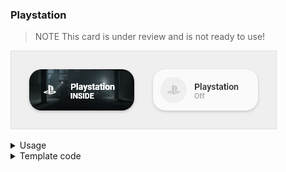 ### Playstation  

> NOTE
> This card is under review and is not ready to use!

![Playstation](./screenshots/playstation.png)

<details>
<summary>Usage</summary>

#### Example

```yaml
- type: 'custom:button-card'
  template: card_ps4
  entity: media_player.example
```

#### Variables
<table>
<tr>
<th>Variable</th>
<th>Example</th>
<th>Required</th>
<th>Explanation</th>
</tr>
<tr>
<td></td>
<td></td>
<td></td>
<td></td>
</tr>
</table>
<br />
</details>

<details>
<summary>Template code</summary>

```yaml
card_ps4:
  template:
    - icon_info_bg
  label: >-
    [[[ if (entity.state =='unknown'){
          return "Off";
        }else if (entity.state =='standby'){
          return "En veille";
        }else{
          return "On";
        }
    ]]]
  styles:
    icon:
      - color: 'rgba(var(--color-theme),0.2)'
    img_cell:
      - background-color: 'rgba(var(--color-theme),0.05)'
  state:
    - value: 'idle'
      styles:
        icon:
          - color: 'rgba(var(--color-blue),1)'
        img_cell:
          - background-color: 'rgba(var(--color-blue), 0.2)'
    - value: 'standby'
      styles:
        icon:
          - color: 'rgba(var(--color-theme),0.2)'
        img_cell:
          - background-color: 'rgba(var(--color-theme),0.05)'
    - operator: template
      value: >
        [[[
          return entity.state !='unknown' 
        ]]]
      name: >
          [[[
            return entity.attributes.media_title;
          ]]]
      label: >
          [[[
            return entity.attributes.friendly_name;
          ]]]
      styles:
        label: 
          - color: white
          - filter: opacity(100%)
        img_cell:
          - background-color: 'none'
        icon:
          - color: white
        name:
          - color: white
        card:
          - background-blend-mode: multiply
          - background: >
              [[[
                var image = entity.attributes.entity_picture;
                return 'center / cover url(' + image + ') rgba(0, 0, 0, 0.15)';
              ]]]
```

</details>